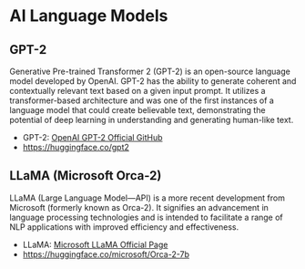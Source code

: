 # AI Language Models

## GPT-2

Generative Pre-trained Transformer 2 (GPT-2) is an open-source language model developed by OpenAI. GPT-2 has the ability to generate coherent and contextually relevant text based on a given input prompt. It utilizes a transformer-based architecture and was one of the first instances of a language model that could create believable text, demonstrating the potential of deep learning in understanding and generating human-like text.

- GPT-2: [OpenAI GPT-2 Official GitHub](https://github.com/openai/gpt-2)
- https://huggingface.co/gpt2

## LLaMA (Microsoft Orca-2)

LLaMA (Large Language Model—API) is a more recent development from Microsoft (formerly known as Orca-2). It signifies an advancement in language processing technologies and is intended to facilitate a range of NLP applications with improved efficiency and effectiveness.

- LLaMA: [Microsoft LLaMA Official Page](https://www.microsoft.com/en-us/research/project/llama/)
- https://huggingface.co/microsoft/Orca-2-7b